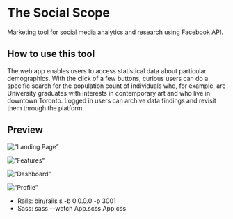 # The Social Scope 
Marketing tool for social media analytics and research using Facebook API.

## How to use this tool
The web app enables users to access statistical data about particular demographics. With the click of a few buttons, curious users can do a specific search for the population count of individuals who, for example, are University graduates with interests in contemporary art and who live in downtown Toronto. Logged in users can archive data findings and revisit them through the platform. 

## Preview
![“Landing Page”](https://github.com/matichmike/FB-Audience-Outreach/blob/master/screenshots/landing.png?raw=true)

!["Features"](https://github.com/matichmike/FB-Audience-Outreach/blob/master/screenshots/features.png?raw=true)

![“Dashboard”](https://github.com/matichmike/FB-Audience-Outreach/blob/master/screenshots/dashboard.png?raw=true)

![“Profile”](https://github.com/matichmike/FB-Audience-Outreach/blob/master/screenshots/profile.png?raw=true)

* Rails: bin/rails s -b 0.0.0.0 -p 3001
* Sass: sass --watch App.scss App.css
